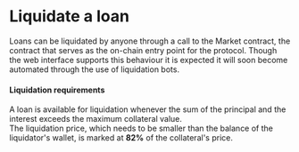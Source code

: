 # Liquidate a loan

Loans can be liquidated by anyone through a call to the Market contract, the contract that serves as the on-chain entry point for the protocol. Though the web interface supports this behaviour it is expected it will soon become automated through the use of liquidation bots.

#### Liquidation requirements

A loan is available for liquidation whenever the sum of the principal and the interest exceeds the maximum collateral value.\
The liquidation price, which needs to be smaller than the balance of the liquidator's wallet, is marked at **82%** of the collateral's price.
